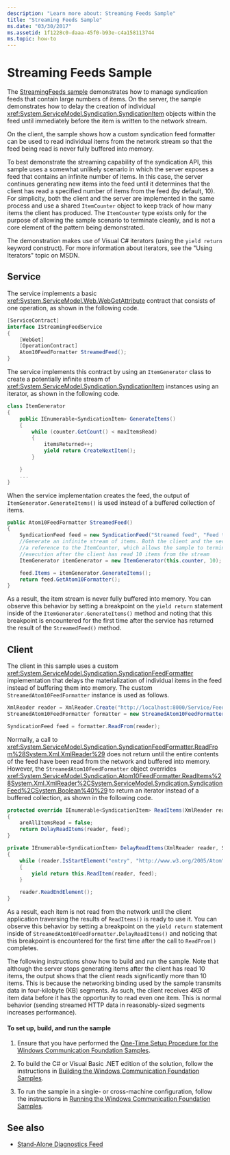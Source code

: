 ```yaml
---
description: "Learn more about: Streaming Feeds Sample"
title: "Streaming Feeds Sample"
ms.date: "03/30/2017"
ms.assetid: 1f1228c0-daaa-45f0-b93e-c4a158113744
ms.topic: how-to
---
```

# Streaming Feeds Sample

The [StreamingFeeds sample](https://github.com/dotnet/samples/tree/main/framework/wcf) demonstrates how to manage syndication feeds that contain large numbers of items. On the server, the sample demonstrates how to delay the creation of individual <xref:System.ServiceModel.Syndication.SyndicationItem> objects within the feed until immediately before the item is written to the network stream.

On the client, the sample shows how a custom syndication feed formatter can be used to read individual items from the network stream so that the feed being read is never fully buffered into memory.

To best demonstrate the streaming capability of the syndication API, this sample uses a somewhat unlikely scenario in which the server exposes a feed that contains an infinite number of items. In this case, the server continues generating new items into the feed until it determines that the client has read a specified number of items from the feed (by default, 10). For simplicity, both the client and the server are implemented in the same process and use a shared `ItemCounter` object to keep track of how many items the client has produced. The `ItemCounter` type exists only for the purpose of allowing the sample scenario to terminate cleanly, and is not a core element of the pattern being demonstrated.

The demonstration makes use of Visual C# iterators (using the `yield return` keyword construct). For more information about iterators, see the "Using Iterators" topic on MSDN.

## Service

The service implements a basic <xref:System.ServiceModel.Web.WebGetAttribute> contract that consists of one operation, as shown in the following code.

```csharp
[ServiceContract]
interface IStreamingFeedService
{
    [WebGet]
    [OperationContract]
    Atom10FeedFormatter StreamedFeed();
}
```

The service implements this contract by using an `ItemGenerator` class to create a potentially infinite stream of <xref:System.ServiceModel.Syndication.SyndicationItem> instances using an iterator, as shown in the following code.

```csharp
class ItemGenerator
{
    public IEnumerable<SyndicationItem> GenerateItems()
    {
        while (counter.GetCount() < maxItemsRead)
        {
            itemsReturned++;
            yield return CreateNextItem();
        }

    }
    ...
}
```

When the service implementation creates the feed, the output of `ItemGenerator.GenerateItems()` is used instead of a buffered collection of items.

```csharp
public Atom10FeedFormatter StreamedFeed()
{
    SyndicationFeed feed = new SyndicationFeed("Streamed feed", "Feed to test streaming", null);
    //Generate an infinite stream of items. Both the client and the service share
    //a reference to the ItemCounter, which allows the sample to terminate
    //execution after the client has read 10 items from the stream
    ItemGenerator itemGenerator = new ItemGenerator(this.counter, 10);

    feed.Items = itemGenerator.GenerateItems();
    return feed.GetAtom10Formatter();
}
```

As a result, the item stream is never fully buffered into memory. You can observe this behavior by setting a breakpoint on the `yield return` statement inside of the `ItemGenerator.GenerateItems()` method and noting that this breakpoint is encountered for the first time after the service has returned the result of the `StreamedFeed()` method.

## Client

The client in this sample uses a custom <xref:System.ServiceModel.Syndication.SyndicationFeedFormatter> implementation that delays the materialization of individual items in the feed instead of buffering them into memory. The custom `StreamedAtom10FeedFormatter` instance is used as follows.

```csharp
XmlReader reader = XmlReader.Create("http://localhost:8000/Service/Feeds/StreamedFeed");
StreamedAtom10FeedFormatter formatter = new StreamedAtom10FeedFormatter(counter);

SyndicationFeed feed = formatter.ReadFrom(reader);
```

Normally, a call to <xref:System.ServiceModel.Syndication.SyndicationFeedFormatter.ReadFrom%28System.Xml.XmlReader%29> does not return until the entire contents of the feed have been read from the network and buffered into memory. However, the `StreamedAtom10FeedFormatter` object overrides <xref:System.ServiceModel.Syndication.Atom10FeedFormatter.ReadItems%28System.Xml.XmlReader%2CSystem.ServiceModel.Syndication.SyndicationFeed%2CSystem.Boolean%40%29> to return an iterator instead of a buffered collection, as shown in the following code.

```csharp
protected override IEnumerable<SyndicationItem> ReadItems(XmlReader reader, SyndicationFeed feed, out bool areAllItemsRead)
{
    areAllItemsRead = false;
    return DelayReadItems(reader, feed);
}

private IEnumerable<SyndicationItem> DelayReadItems(XmlReader reader, SyndicationFeed feed)
{
    while (reader.IsStartElement("entry", "http://www.w3.org/2005/Atom"))
    {
        yield return this.ReadItem(reader, feed);
    }

    reader.ReadEndElement();
}
```

As a result, each item is not read from the network until the client application traversing the results of `ReadItems()` is ready to use it. You can observe this behavior by setting a breakpoint on the `yield return` statement inside of `StreamedAtom10FeedFormatter.DelayReadItems()` and noticing that this breakpoint is encountered for the first time after the call to `ReadFrom()` completes.

The following instructions show how to build and run the sample. Note that although the server stops generating items after the client has read 10 items, the output shows that the client reads significantly more than 10 items. This is because the networking binding used by the sample transmits data in four-kilobyte (KB) segments. As such, the client receives 4KB of item data before it has the opportunity to read even one item. This is normal behavior (sending streamed HTTP data in reasonably-sized segments increases performance).

#### To set up, build, and run the sample

1. Ensure that you have performed the [One-Time Setup Procedure for the Windows Communication Foundation Samples](one-time-setup-procedure-for-the-wcf-samples.md).

2. To build the C# or Visual Basic .NET edition of the solution, follow the instructions in [Building the Windows Communication Foundation Samples](building-the-samples.md).

3. To run the sample in a single- or cross-machine configuration, follow the instructions in [Running the Windows Communication Foundation Samples](running-the-samples.md).

## See also

- [Stand-Alone Diagnostics Feed](stand-alone-diagnostics-feed-sample.md)
